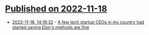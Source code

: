 # [Published on 2022-11-18](index.md)

* [2022-11-18, 14:18:32](https://news.ycombinator.com/item?id=33655040) - [A few tech startup CEOs in my country had started saying Elon's methods are fine](https://twitter.com/gergelyorosz/status/1593531620740546560)
